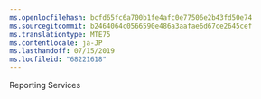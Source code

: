 ```yaml
---
ms.openlocfilehash: bcfd65fc6a700b1fe4afc0e77506e2b43fd50e74
ms.sourcegitcommit: b2464064c0566590e486a3aafae6d67ce2645cef
ms.translationtype: MTE75
ms.contentlocale: ja-JP
ms.lasthandoff: 07/15/2019
ms.locfileid: "68221618"
---
```

Reporting Services